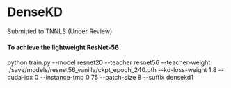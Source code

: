 # DenseKD
Submitted to TNNLS (Under Review)


#### To achieve the lightweight ResNet-56
python train.py --model resnet20 --teacher resnet56 --teacher-weight ./save/models/resnet56_vanilla/ckpt_epoch_240.pth --kd-loss-weight 1.8 --cuda-idx 0 --instance-tmp 0.75 --patch-size 8 --suffix densekd1
